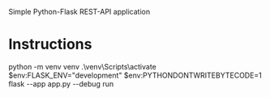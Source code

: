 Simple Python-Flask REST-API application

# Instructions
python -m venv venv
 .\venv\Scripts\activate
 $env:FLASK_ENV="development" 
 $env:PYTHONDONTWRITEBYTECODE=1 
 flask --app app.py --debug run 